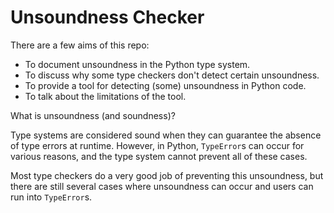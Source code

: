 # Unsoundness Checker

There are a few aims of this repo:
- To document unsoundness in the Python type system.
- To discuss why some type checkers don't detect certain unsoundness.
- To provide a tool for detecting (some) unsoundness in Python code.
- To talk about the limitations of the tool.

What is unsoundness (and soundness)?

Type systems are considered sound when they can guarantee the absence of type errors at runtime.
However, in Python, `TypeError`s can occur for various reasons, and the type system cannot prevent all of these cases.

Most type checkers do a very good job of preventing this unsoundness, but there are still several cases where unsoundness
can occur and users can run into `TypeError`s.
